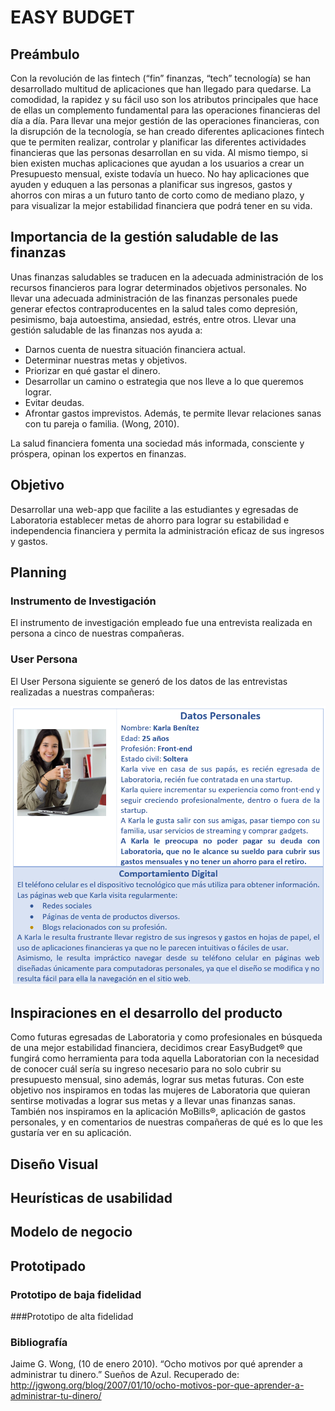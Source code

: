 # EASY BUDGET

## Preámbulo

Con la revolución de las fintech (“fin” finanzas, “tech” tecnología) se han desarrollado multitud de aplicaciones que han llegado para quedarse. La comodidad, la rapidez y su fácil uso son los atributos principales que hace de ellas un complemento fundamental para las operaciones financieras del día a día.
Para llevar una mejor gestión de las operaciones financieras, con la disrupción de la tecnología, se han creado diferentes aplicaciones fintech que te permiten realizar, controlar y planificar las diferentes actividades financieras que las personas desarrollan en su vida.
Al mismo tiempo, si bien existen muchas aplicaciones que ayudan a los usuarios a crear un Presupuesto mensual, existe todavía un hueco. No hay aplicaciones que ayuden y eduquen a las personas a planificar sus ingresos, gastos y ahorros con miras a un futuro tanto de corto como de mediano plazo, y para visualizar la mejor estabilidad financiera que podrá tener en su vida.

## Importancia de la gestión saludable de las finanzas

Unas finanzas saludables se traducen en la adecuada administración de los recursos financieros para lograr determinados objetivos personales.
No llevar una adecuada administración de las finanzas personales puede generar efectos contraproducentes en la salud tales como depresión, pesimismo, baja autoestima, ansiedad, estrés, entre otros.
Llevar una gestión saludable de las finanzas nos ayuda a:
- Darnos cuenta de nuestra situación financiera actual.
- Determinar nuestras metas y objetivos.
- Priorizar en qué gastar el dinero.
- Desarrollar un camino o estrategia que nos lleve a lo que queremos lograr.
- Evitar deudas.
- Afrontar gastos imprevistos. 
Además, te permite llevar relaciones sanas con tu pareja o familia. (Wong, 2010).  

La salud financiera fomenta una sociedad más informada, consciente y próspera, opinan los expertos en finanzas.

## Objetivo
Desarrollar una web-app que facilite a las estudiantes y egresadas de Laboratoria establecer metas de ahorro para lograr su estabilidad e independencia financiera y permita la administración eficaz de sus ingresos y gastos.

## Planning

### Instrumento de Investigación

El instrumento de investigación empleado fue una entrevista realizada en persona a cinco de nuestras compañeras.

### User Persona
El User Persona siguiente se generó de los datos de las entrevistas realizadas a nuestras compañeras:

![User Persona](img/UserPersona.png)

## Inspiraciones en el desarrollo del producto

Como futuras egresadas de Laboratoria y como profesionales en búsqueda de una mejor estabilidad financiera, decidimos crear EasyBudget® que fungirá como herramienta para toda aquella Laboratorian con la necesidad de conocer cuál sería su ingreso necesario para no solo cubrir su presupuesto mensual, sino además, lograr sus metas futuras. 
Con este objetivo nos inspiramos en todas las mujeres de Laboratoria que quieran sentirse motivadas a lograr sus metas y a llevar unas finanzas sanas. 
También nos inspiramos en la aplicación MoBills®, aplicación de gastos personales, y en comentarios de nuestras compañeras de qué es lo que les gustaría ver en su aplicación.

## Diseño Visual

## Heurísticas de usabilidad

## Modelo de negocio

## Prototipado

### Prototipo de baja fidelidad

###Prototipo de alta fidelidad

### Bibliografía
Jaime G. Wong, (10 de enero 2010).  “Ocho motivos por qué aprender a administrar tu dinero.” Sueños de Azul. Recuperado de: http://jgwong.org/blog/2007/01/10/ocho-motivos-por-que-aprender-a-administrar-tu-dinero/


